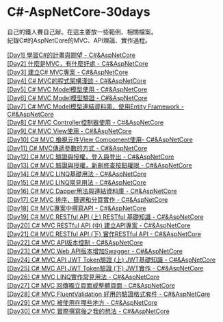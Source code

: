 # C#-AspNetCore-30days

自己的鐵人賽自己辦。在這主要放一些範例、相關檔案。  
紀錄C#的AspNetCore的MVC、API理論、實作過程。

[[Day1] 學習C#的計畫與期望 - C#&AspNetCore](https://yuhsiang237.github.io/2021/09/20/C-MVC%E5%85%A5%E9%96%80/)  
[[Day2] 什麼是MVC，有什麼好處 - C#&AspNetCore](https://yuhsiang237.github.io/2021/09/21/%E4%BB%80%E9%BA%BC%E6%98%AFMVC/)  
[[Day3] 建立C# MVC專案 - C#&AspNetCore](https://yuhsiang237.github.io/2021/09/28/%E5%BB%BA%E7%AB%8BC-MVC%E5%B0%88%E6%A1%88/)  
[[Day4] C# MVC的程式架構淺談 - C#&AspNetCore](https://yuhsiang237.github.io/2021/09/29/C-MVC%E7%9A%84%E7%A8%8B%E5%BC%8F%E6%9E%B6%E6%A7%8B%E6%B7%BA%E8%AB%87/)  
[[Day5] C# MVC Model模型使用 - C#&AspNetCore](https://yuhsiang237.github.io/2021/09/30/C-MVC-Model%E6%A8%A1%E5%9E%8B%E4%BD%BF%E7%94%A8/)  
[[Day6] C# MVC Model模型驗證 - C#&AspNetCore](https://yuhsiang237.github.io/2021/10/01/C-MVC-Model%E6%A8%A1%E5%9E%8B%E9%A9%97%E8%AD%89/)  
[[Day7] C# MVC Model模型連結資料庫，使用Entity Framework - C#&AspNetCore](https://yuhsiang237.github.io/2021/10/02/C-MVC-Model%E8%88%87%E8%B3%87%E6%96%99%E5%BA%AB%E9%80%A3%E7%B5%90/)  
[[Day8] C# MVC Controller控制器使用 - C#&AspNetCore](https://yuhsiang237.github.io/2021/10/03/C-MVC-Controller%E6%8E%A7%E5%88%B6%E5%99%A8%E4%BD%BF%E7%94%A8/)  
[[Day9] C# MVC View使用 - C#&AspNetCore](https://yuhsiang237.github.io/2021/10/04/C-MVC-View%E4%BD%BF%E7%94%A8/)  
[[Day10] C# MVC 檢視元件View Compoment使用- C#&AspNetCore](https://yuhsiang237.github.io/2021/10/05/C-MVC-%E6%AA%A2%E8%A6%96%E5%85%83%E4%BB%B6ViewCompoment%E4%BD%BF%E7%94%A8/)  
[[Day11] C# MVC傳遞參數的方式 - C#&AspNetCore](https://yuhsiang237.github.io/2021/10/06/C-MVC%E5%82%B3%E9%81%9E%E5%8F%83%E6%95%B8%E7%9A%84%E6%96%B9%E5%BC%8F/)  
[[Day12] C# MVC 驗證與授權，登入與登出 - C#&AspNetCore](https://yuhsiang237.github.io/2021/10/07/C-MVC-%E9%A9%97%E8%AD%89%E8%88%87%E6%8E%88%E6%AC%8A%E7%99%BB%E5%85%A5%E8%88%87%E7%99%BB%E5%87%BA/)  
[[Day13] C# MVC 驗證與授權，新刪修查按鈕權限 - C#&AspNetCore](https://yuhsiang237.github.io/2021/10/08/C-MVC-%E9%A9%97%E8%AD%89%E8%88%87%E6%8E%88%E6%AC%8A%EF%BC%8C%E6%96%B0%E5%88%AA%E4%BF%AE%E6%9F%A5%E6%8C%89%E9%88%95%E6%AC%8A%E9%99%90/)  
[[Day14] C# MVC LINQ基礎用法 - C#&AspNetCore](https://yuhsiang237.github.io/2021/10/10/C-MVC-LINQ%E5%9F%BA%E7%A4%8E%E7%94%A8%E6%B3%95/)  
[[Day15] C# MVC LINQ常見用法 - C#&AspNetCore](https://yuhsiang237.github.io/2021/10/11/C-MVC-LINQ-%E5%B8%B8%E8%A6%8B%E7%94%A8%E6%B3%95/)  
[[Day16] C# MVC Dapper用法與連結資料庫 - C#&AspNetCore](https://yuhsiang237.github.io/2021/10/12/C-MVC-Dapper%E7%94%A8%E6%B3%95/)  
[[Day17] C# MVC 排序、篩選和分頁實作 - C#&AspNetCore](https://yuhsiang237.github.io/2021/10/14/C-MVC-%E6%8E%92%E5%BA%8F%E7%AF%A9%E9%81%B8%E5%92%8C%E5%88%86%E9%A0%81%E5%AF%A6%E4%BD%9C/)  
[[Day18] C# MVC專案中撰寫API - C#&AspNetCore](https://yuhsiang237.github.io/2021/10/15/C-MVC%E5%B0%88%E6%A1%88%E4%B8%AD%E6%92%B0%E5%AF%ABAPI/)  
[[Day19] C# MVC RESTful API (上) RESTful 基礎知識 - C#&AspNetCore](https://yuhsiang237.github.io/2021/10/16/C-MVC-RESTful-API-%E4%B8%8A-RESTful-%E5%9F%BA%E7%A4%8E%E7%9F%A5%E8%AD%98/)  
[[Day20] C# MVC RESTful API (中) 建立API專案 - C#&AspNetCore](https://yuhsiang237.github.io/2021/10/17/C-MVC-RESTful-API-%E4%B8%AD-%E5%BB%BA%E7%AB%8BAPI%E5%B0%88%E6%A1%88/)  
[[Day21] C# MVC RESTful API (下) 實作RESTful API - C#&AspNetCore](https://yuhsiang237.github.io/2021/10/18/C-MVC-RESTful-API-%E4%B8%8B-%E5%AF%A6%E4%BD%9CRESTful-API/)  
[[Day22] C# MVC API版本控制 - C#&AspNetCore](https://yuhsiang237.github.io/2021/10/19/C-MVC-API%E7%89%88%E6%9C%AC%E6%8E%A7%E5%88%B6/)  
[[Day23] C# MVC Web API版本增加Swagger - C#&AspNetCore](https://yuhsiang237.github.io/2021/10/26/C-MVC-Web-API%E5%A2%9E%E5%8A%A0Swagger/)  
[[Day24] C# MVC API JWT Token驗證 (上) JWT基礎知識 - C#&AspNetCore](https://yuhsiang237.github.io/2021/10/27/C-MVC-API-Bearer-Token%E9%A9%97%E8%AD%89/)  
[[Day25] C# MVC API JWT Token驗證 (下) JWT實作 - C#&AspNetCore](https://yuhsiang237.github.io/2021/10/28/C-MVC-API-Bearer-Token%E5%AF%A6%E4%BD%9C/)  
[[Day26] C# MVC LINQ實作常見用法 - C#&AspNetCore](https://yuhsiang237.github.io/2021/12/27/C-MVC-LINQ%E5%AF%A6%E4%BD%9C%E5%B8%B8%E8%A6%8B%E7%94%A8%E6%B3%95/)  
[[Day27] C# MVC 回傳獨立頁面或整體頁面 - C#&AspNetCore](https://yuhsiang237.github.io/2021/12/27/C-MVC-%E5%9B%9E%E5%82%B3%E7%8D%A8%E7%AB%8B%E9%A0%81%E9%9D%A2%E6%88%96%E6%95%B4%E9%AB%94%E9%A0%81%E9%9D%A2/)  
[[Day28] C# MVC FluentValidation 好用的驗證格式套件 - C#&AspNetCore](https://yuhsiang237.github.io/2021/12/27/C-MVC-FluentValidation-%E5%A5%BD%E7%94%A8%E7%9A%84%E9%A9%97%E8%AD%89%E6%A0%BC%E5%BC%8F%E5%A5%97%E4%BB%B6/)  
[[Day29] C# MVC 被使用在哪些地方 - C#&AspNetCore](https://yuhsiang237.github.io/2021/12/28/C-MVC-%E5%AF%A6%E9%9A%9B%E8%A2%AB%E4%BD%BF%E7%94%A8%E5%9C%A8%E9%82%A3%E4%BA%9B%E5%9C%B0%E6%96%B9/)  
[[Day30] C# MVC 實際撰寫後之我的想法 - C#&AspNetCore](https://yuhsiang237.github.io/2021/12/28/C-MVC-%E5%AF%A6%E9%9A%9B%E6%92%B0%E5%AF%AB%E5%BE%8C%E4%B9%8B%E6%88%91%E7%9A%84%E6%83%B3%E6%B3%95/)  
